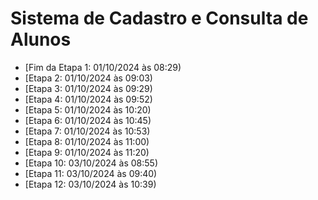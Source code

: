 # Sistema de Cadastro e Consulta de Alunos

   - [Fim da Etapa 1: 01/10/2024 às 08:29)
   - [Etapa 2: 01/10/2024 às 09:03)
   - [Etapa 3: 01/10/2024 às 09:29)
   - [Etapa 4: 01/10/2024 às 09:52)
   - [Etapa 5: 01/10/2024 às 10:20)
   - [Etapa 6: 01/10/2024 às 10:45)
   - [Etapa 7: 01/10/2024 às 10:53)
   - [Etapa 8: 01/10/2024 às 11:00)
   - [Etapa 9: 01/10/2024 às 11:20)
   - [Etapa 10: 03/10/2024 às 08:55)
   - [Etapa 11: 03/10/2024 às 09:40)
   - [Etapa 12: 03/10/2024 às 10:39)
